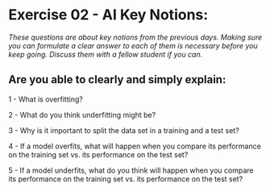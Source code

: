 # Exercise 02 - AI Key Notions: 

*These questions are about key notions from the previous days. Making sure you can formulate a clear answer to each of them is necessary before you keep going. Discuss them with a fellow student if you can.*

## Are you able to clearly and simply explain:


1 - What is overfitting?

2 - What do you think underfitting might be?

3 - Why is it important to split the data set in a training and a test set?

4 - If a model overfits, what will happen when you compare its performance on the training set vs. its performance on the test set?

5 - If a model underfits, what do you think will happen when you compare its performance on the training set vs. its performance on the test set?